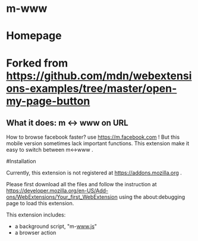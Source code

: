# m-www
# Homepage 
# Forked from https://github.com/mdn/webextensions-examples/tree/master/open-my-page-button

## What it does: m <-> www on URL

How to browse facebook faster? use https://m.facebook.com ! But this mobile version sometimes lack important functions. This extension make it easy to switch between m<->www .

#Installation

Currently, this extension is not registered at https://addons.mozilla.org .

Please first download all the files and follow the instruction at https://developer.mozilla.org/en-US/Add-ons/WebExtensions/Your_first_WebExtension
using the about:debugging page to load this extension.





This extension includes:

* a background script, "m-www.js"
* a browser action

